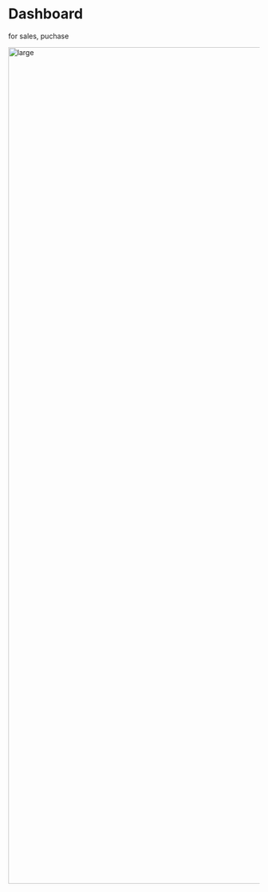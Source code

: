 # Dashboard
for sales, puchase

<img width="1676" alt="large" src="https://user-images.githubusercontent.com/82489303/209803095-fd381f0d-ad73-4555-a88b-ea5fb54086e7.png">

